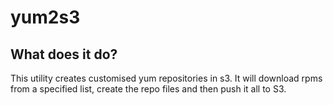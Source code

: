 # yum2s3

## What does it do?
This utility creates customised yum repositories in s3. It will download rpms from a specified list, create the repo files
and then push it all to S3.